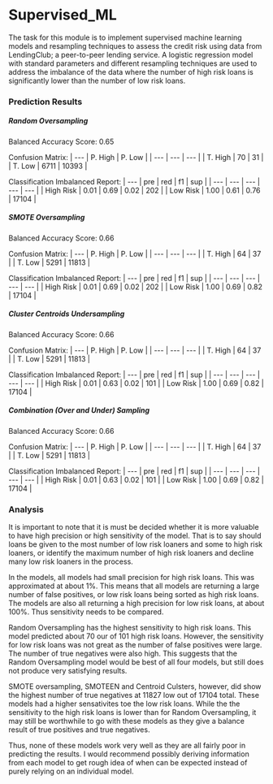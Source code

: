 # Supervised_ML

The task for this module is to implement supervised machine learning models and resampling techniques to assess the credit risk using data from LendingClub; a peer-to-peer lending service. A logistic regression model with standard parameters and different resampling techniques are used to address the imbalance of the data where the number of high risk loans is significantly lower than the number of low risk loans.

### Prediction Results

##### Random Oversampling

Balanced Accuracy Score: 0.65

Confusion Matrix:
| --- | P. High | P. Low |
| --- | --- | --- |
| T. High | 70 | 31 |
| T. Low  | 6711 | 10393 |

Classification Imbalanced Report:
| --- | pre | red | f1 | sup |
| --- | --- | --- | --- | --- |
| High Risk | 0.01 | 0.69 | 0.02 | 202 |
| Low Risk | 1.00  | 0.61 | 0.76 | 17104 |

##### SMOTE Oversampling

Balanced Accuracy Score: 0.66

Confusion Matrix:
| --- | P. High | P. Low |
| --- | --- | --- |
| T. High | 64 | 37 |
| T. Low  | 5291 | 11813 |

Classification Imbalanced Report:
| --- | pre | red | f1 | sup |
| --- | --- | --- | --- | --- |
| High Risk | 0.01 | 0.69 | 0.02 | 202 |
| Low Risk | 1.00 | 0.69 | 0.82 | 17104 |

##### Cluster Centroids Undersampling

Balanced Accuracy Score: 0.66

Confusion Matrix:
| --- | P. High | P. Low |
| --- | --- | --- |
| T. High | 64 | 37 |
| T. Low  | 5291 | 11813 |

Classification Imbalanced Report:
| --- | pre | red | f1 | sup |
| --- | --- | --- | --- | --- |
| High Risk | 0.01 | 0.63 | 0.02 | 101 |
| Low Risk | 1.00 | 0.69 | 0.82 | 17104 |

##### Combination (Over and Under) Sampling

Balanced Accuracy Score: 0.66

Confusion Matrix:
| --- | P. High | P. Low |
| --- | --- | --- |
| T. High | 64 | 37 |
| T. Low  | 5291 | 11813 |

Classification Imbalanced Report:
| --- | pre | red | f1 | sup |
| --- | --- | --- | --- | --- |
| High Risk | 0.01 | 0.63 | 0.02 | 101 |
| Low Risk | 1.00 | 0.69 | 0.82 | 17104 |

### Analysis

It is important to note that it is must be decided whether it is more valuable to have high precision or high sensitivity of the model. That is to say should loans be given to the most number of low risk loaners and some to high risk loaners, or identify the maximum number of high risk loaners and decline many low risk loaners in the process.

In the models, all models had small precision for high risk loans. This was approximated at about 1%. This means that all models are returning a large number of false positives, or low risk loans being sorted as high risk loans. The models are also all returning a high precision for low risk loans, at about 100%. Thus sensitivity needs to be compared.

Random Oversampling has the highest sensitivity to high risk loans. This model predicted about 70 our of 101 high risk loans. However, the sensitivity for low risk loans was not great as the number of false positives were large. The number of true negatives were also high. This suggests that the Random Oversampling model would be best of all four models, but still does not produce very satisfying results.

SMOTE oversampling, SMOTEEN and Centroid Culsters, however, did show the highest number of true negatives at 11827 low out of 17104 total. These models had a higher sensativites toe the low risk loans. While the the sensitivity to the high risk loans is lower than for Random Oversampling, it may still be worthwhile to go with these models as they give a balance result of true positives and true negatives.

Thus, none of these models work very well as they are all fairly poor in predicting the results. I would recommend possibly deriving information from each model to get rough idea of when can be expected instead of purely relying on an individual model.
